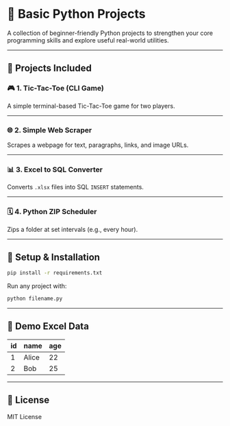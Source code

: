 # 🐍 Basic Python Projects

A collection of beginner-friendly Python projects to strengthen your core programming skills and explore useful real-world utilities.

---

## 📌 Projects Included

### 🎮 1. Tic-Tac-Toe (CLI Game)
A simple terminal-based Tic-Tac-Toe game for two players.



---

### 🌐 2. Simple Web Scraper
Scrapes a webpage for text, paragraphs, links, and image URLs.



---

### 📊 3. Excel to SQL Converter
Converts `.xlsx` files into SQL `INSERT` statements.



---

### 🗓️ 4. Python ZIP Scheduler
Zips a folder at set intervals (e.g., every hour).



---

## 🔧 Setup & Installation

```bash
pip install -r requirements.txt
```

Run any project with:
```bash
python filename.py
```

---

## 🧪 Demo Excel Data

| id | name  | age |
|----|-------|-----|
| 1  | Alice | 22  |
| 2  | Bob   | 25  |

---

## 📜 License

MIT License
